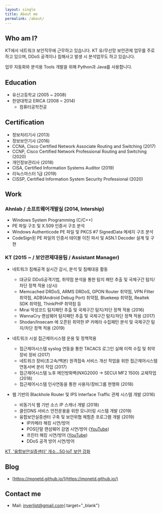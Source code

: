 ```yaml
---
layout: single
title: About me
permalink: /about/
---
```

## Who am I?
KT에서 네트워크 보안직무에 근무하고 있습니다. KT 유/무선망 보안관제 업무를 주로 하고 있으며,
DDoS 공격이나 침해사고 발생 시 분석업무도 하고 있습니다.

업무 자동화와 분석용 Tools 개발을 위해 Python과 Java를 사용합니다.


## Education
- 유신고등학교 (2005 ~ 2008)
- 한양대학교 ERICA (2008 ~ 2014)
    - 컴퓨터공학전공

## Certification
- 정보처리기사 (2013)
- 정보보안기사 (2016)
- CCNA, Cisco Certified Network Associate Routing and Switching (2017)
- CCNP, Cisco Certified Network Professional Routing and Switching (2020)
- 개인정보관리사 (2018)
- CISA, Certified Information Systems Auditor (2019)
- 리눅스마스터 1급 (2019)
- CISSP, Certified Information System Security Professional (2020)


## Work
### Ahnlab / 소프트웨어개발실 (2014, Intership)
- Windows System Programming (C/C++)
- PE 파일 구조 및 X.509 인증서 구조 분석
- Windows Authenticode PE 파일 및 PKCS #7 SignedData 메세지 구조 분석
- CodeSign된 PE 파일의 인증서 테이블 이진 파서 및 ASN.1 Decoder 설계 및 구현

### KT (2015 ~ / 보안관제대응팀 /  Assistant Manager)
- 네트워크 침해공격 실시간 감시, 분석 및 침해대응 활동
  - 대규모 DDoS공격기법, 취약점 분석을 통한 탐지 패턴 추출 및 국제구간 탐지/차단 정책 적용 (상시)
  - Memcached DRDoS, ARMS DRDoS, GPON Router 취약점, VPN FIlter 취약점, ADB(Android Debug Port) 취약점, Bluekeep 취약점, Realtek SDK 취약점, ThinkPHP 취약점 등
  - Mirai 악성코드 탐지패턴 추출 및 국제구간 탐지/차단 정책 적용 (2016)
  - WannaCry 랜섬웨어 탐지패턴 추출 및 국제구간 탐지/차단 정책 적용 (2017)
  - Shodan/Insecam 에 오픈된 취약한 IP 카메라 수집패턴 분석 및 국제구간 탐지/차단 정책 적용 (2019)

- 네트워크 시설 접근제어시스템 운용 및 정책적용
  - 접근제어시스템 syslog 연동을 통한 TACACS 로그인 실패 이력 수집 및 취약장비 정비 (2017)
  - 네트워크 장비(초고속/백본) 원격접속 서비스 개선 작업을 위한 접근제어시스템 연동서버 분리 작업 (2017)
  - 접근제어시스템 노후 메인방화벽(NXG2000 → SECUI MF2 1500) 교체작업 (2018)
  - 접근제어시스템 인사연동을 통한 사용자/장비그룹 현행화 (2018)

- 웹 기반의 Blackhole Router 및 IPS Interface Traffic 관제 시스템 개발 (2016)
  - 비동기식 웹 기반 소스 IP 스캐너 개발 (2018)
  - 클린DNS 서비스 안전운용을 위한 모니터링 시스템 개발 (2019)
  - 융합보안실증센터 구축 및 보안위협 체험존 프로그램 개발 (2019)
      - IP카메라 해킹 시연/방어
      - POS단말 랜섬웨어 감염 시연/방어 ([YouTube](https://youtu.be/74vHskKwMvQ))
      - 프린터 해킹 시연/방어 ([YouTube](https://youtu.be/BQe-M7meVLM))
      - DDoS 공격 방어 시연/방어

[KT, '융합보안실증센터' 개소...5G·IoT 보안 강화](https://biz.chosun.com/site/data/html_dir/2019/05/22/2019052200829.html)


## Blog
- [https://monetd.github.io/](https://monetd.github.io/)


## Contact me
- Mail: [inverlist@gmail.com](mailto:inverlist@gmail.com){:target="_blank"}
